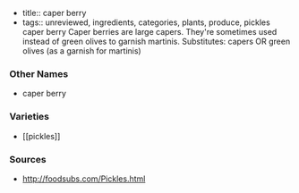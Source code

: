 - title:: caper berry
- tags:: unreviewed, ingredients, categories, plants, produce, pickles
caper berry Caper berries are large capers. They're sometimes used instead of green olives to garnish martinis. Substitutes: capers OR green olives (as a garnish for martinis)

### Other Names

* caper berry

### Varieties

* [[pickles]]

### Sources
* http://foodsubs.com/Pickles.html
